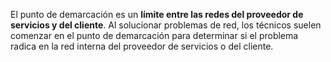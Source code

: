 El punto de demarcación es un **límite entre las redes del proveedor de servicios y del cliente**. Al solucionar problemas de red, los técnicos suelen comenzar en el punto de demarcación para determinar si el problema radica en la red interna del proveedor de servicios o del cliente.